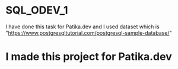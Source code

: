 # SQL_ODEV_1
I have done this task for Patika.dev and I used dataset which is "https://www.postgresqltutorial.com/postgresql-sample-database/"

# I made this project for Patika.dev
